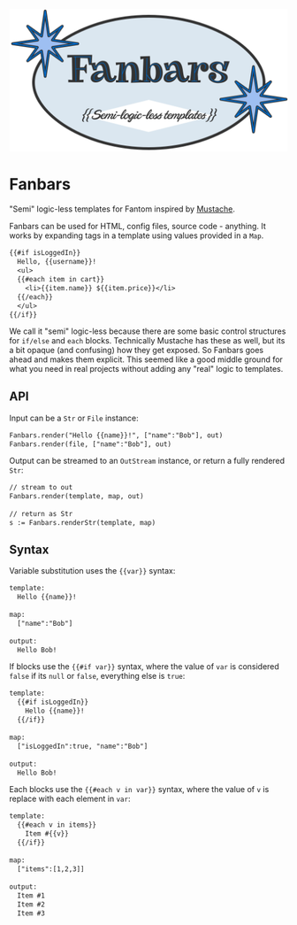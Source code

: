 <p align="center">
  <img src="fanbars-logo.png" width="512">
</p>

# Fanbars

"Semi" logic-less templates for Fantom inspired by
[Mustache](http://mustache.github.io).

Fanbars can be used for HTML, config files, source code - anything. It works
by expanding tags in a template using values provided in a `Map`.

    {{#if isLoggedIn}}
      Hello, {{username}}!
      <ul>
      {{#each item in cart}}
        <li>{{item.name}} ${{item.price}}</li>
      {{/each}}
      </ul>
    {{/if}}

We call it "semi" logic-less because there are some basic control structures
for `if/else` and `each` blocks.  Technically Mustache has these as well, but
its a bit opaque (and confusing) how they get exposed.  So Fanbars goes ahead
and makes them explicit.  This seemed like a good middle ground for what you
need in real projects without adding any "real" logic to templates.

## API

Input can be a `Str` or `File` instance:

```fantom
Fanbars.render("Hello {{name}}!", ["name":"Bob"], out)
Fanbars.render(file, ["name":"Bob"], out)
```

Output can be streamed to an `OutStream` instance, or return a fully rendered
`Str`:

```fantom
// stream to out
Fanbars.render(template, map, out)

// return as Str
s := Fanbars.renderStr(template, map)
```

## Syntax

Variable substitution uses the `{{var}}` syntax:

    template:
      Hello {{name}}!

    map:
      ["name":"Bob"]

    output:
      Hello Bob!

If blocks use the `{{#if var}}` syntax, where the value of `var` is considered
`false` if its `null` or `false`, everything else is `true`:

    template:
      {{#if isLoggedIn}}
        Hello {{name}}!
      {{/if}}

    map:
      ["isLoggedIn":true, "name":"Bob"]

    output:
      Hello Bob!

Each blocks use the `{{#each v in var}}` syntax, where the value of `v` is
replace with each element in `var`:

    template:
      {{#each v in items}}
        Item #{{v}}
      {{/if}}

    map:
      ["items":[1,2,3]]

    output:
      Item #1
      Item #2
      Item #3